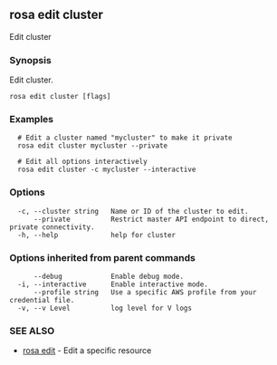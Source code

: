 ## rosa edit cluster

Edit cluster

### Synopsis

Edit cluster.

```
rosa edit cluster [flags]
```

### Examples

```
  # Edit a cluster named "mycluster" to make it private
  rosa edit cluster mycluster --private

  # Edit all options interactively
  rosa edit cluster -c mycluster --interactive
```

### Options

```
  -c, --cluster string   Name or ID of the cluster to edit.
      --private          Restrict master API endpoint to direct, private connectivity.
  -h, --help             help for cluster
```

### Options inherited from parent commands

```
      --debug            Enable debug mode.
  -i, --interactive      Enable interactive mode.
      --profile string   Use a specific AWS profile from your credential file.
  -v, --v Level          log level for V logs
```

### SEE ALSO

* [rosa edit](rosa_edit.md)	 - Edit a specific resource

